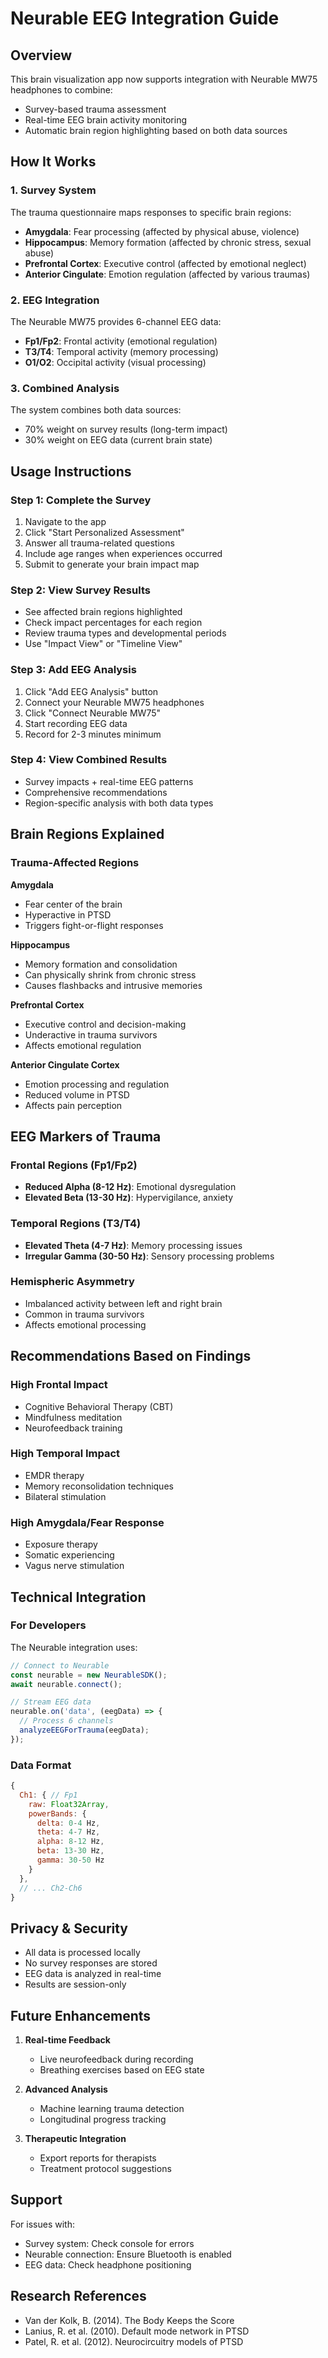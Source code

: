 # Neurable EEG Integration Guide

## Overview

This brain visualization app now supports integration with Neurable MW75 headphones to combine:
- Survey-based trauma assessment
- Real-time EEG brain activity monitoring
- Automatic brain region highlighting based on both data sources

## How It Works

### 1. Survey System
The trauma questionnaire maps responses to specific brain regions:
- **Amygdala**: Fear processing (affected by physical abuse, violence)
- **Hippocampus**: Memory formation (affected by chronic stress, sexual abuse)
- **Prefrontal Cortex**: Executive control (affected by emotional neglect)
- **Anterior Cingulate**: Emotion regulation (affected by various traumas)

### 2. EEG Integration
The Neurable MW75 provides 6-channel EEG data:
- **Fp1/Fp2**: Frontal activity (emotional regulation)
- **T3/T4**: Temporal activity (memory processing)
- **O1/O2**: Occipital activity (visual processing)

### 3. Combined Analysis
The system combines both data sources:
- 70% weight on survey results (long-term impact)
- 30% weight on EEG data (current brain state)

## Usage Instructions

### Step 1: Complete the Survey
1. Navigate to the app
2. Click "Start Personalized Assessment"
3. Answer all trauma-related questions
4. Include age ranges when experiences occurred
5. Submit to generate your brain impact map

### Step 2: View Survey Results
- See affected brain regions highlighted
- Check impact percentages for each region
- Review trauma types and developmental periods
- Use "Impact View" or "Timeline View"

### Step 3: Add EEG Analysis
1. Click "Add EEG Analysis" button
2. Connect your Neurable MW75 headphones
3. Click "Connect Neurable MW75"
4. Start recording EEG data
5. Record for 2-3 minutes minimum

### Step 4: View Combined Results
- Survey impacts + real-time EEG patterns
- Comprehensive recommendations
- Region-specific analysis with both data types

## Brain Regions Explained

### Trauma-Affected Regions

**Amygdala**
- Fear center of the brain
- Hyperactive in PTSD
- Triggers fight-or-flight responses

**Hippocampus**
- Memory formation and consolidation
- Can physically shrink from chronic stress
- Causes flashbacks and intrusive memories

**Prefrontal Cortex**
- Executive control and decision-making
- Underactive in trauma survivors
- Affects emotional regulation

**Anterior Cingulate Cortex**
- Emotion processing and regulation
- Reduced volume in PTSD
- Affects pain perception

## EEG Markers of Trauma

### Frontal Regions (Fp1/Fp2)
- **Reduced Alpha (8-12 Hz)**: Emotional dysregulation
- **Elevated Beta (13-30 Hz)**: Hypervigilance, anxiety

### Temporal Regions (T3/T4)
- **Elevated Theta (4-7 Hz)**: Memory processing issues
- **Irregular Gamma (30-50 Hz)**: Sensory processing problems

### Hemispheric Asymmetry
- Imbalanced activity between left and right brain
- Common in trauma survivors
- Affects emotional processing

## Recommendations Based on Findings

### High Frontal Impact
- Cognitive Behavioral Therapy (CBT)
- Mindfulness meditation
- Neurofeedback training

### High Temporal Impact
- EMDR therapy
- Memory reconsolidation techniques
- Bilateral stimulation

### High Amygdala/Fear Response
- Exposure therapy
- Somatic experiencing
- Vagus nerve stimulation

## Technical Integration

### For Developers

The Neurable integration uses:
```javascript
// Connect to Neurable
const neurable = new NeurableSDK();
await neurable.connect();

// Stream EEG data
neurable.on('data', (eegData) => {
  // Process 6 channels
  analyzeEEGForTrauma(eegData);
});
```

### Data Format
```javascript
{
  Ch1: { // Fp1
    raw: Float32Array,
    powerBands: {
      delta: 0-4 Hz,
      theta: 4-7 Hz,
      alpha: 8-12 Hz,
      beta: 13-30 Hz,
      gamma: 30-50 Hz
    }
  },
  // ... Ch2-Ch6
}
```

## Privacy & Security

- All data is processed locally
- No survey responses are stored
- EEG data is analyzed in real-time
- Results are session-only

## Future Enhancements

1. **Real-time Feedback**
   - Live neurofeedback during recording
   - Breathing exercises based on EEG state

2. **Advanced Analysis**
   - Machine learning trauma detection
   - Longitudinal progress tracking

3. **Therapeutic Integration**
   - Export reports for therapists
   - Treatment protocol suggestions

## Support

For issues with:
- Survey system: Check console for errors
- Neurable connection: Ensure Bluetooth is enabled
- EEG data: Check headphone positioning

## Research References

- Van der Kolk, B. (2014). The Body Keeps the Score
- Lanius, R. et al. (2010). Default mode network in PTSD
- Patel, R. et al. (2012). Neurocircuitry models of PTSD